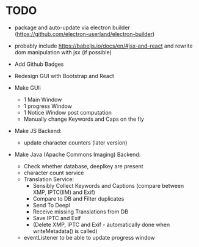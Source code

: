 # TODO

+ package and auto-update via electron builder (https://github.com/electron-userland/electron-builder)

+ probably include https://babeljs.io/docs/en/#jsx-and-react and rewrite dom manipulation with jsx (if possible)
+ Add Github Badges
+ Redesign GUI with Bootstrap and React
+ Make GUI:
  + 1 Main Window
  + 1 progress Window
  + 1 Notice Window post computation
  + Manually change Keywords and Caps on the fly
+ Make JS Backend:
  + update character counters (later version)
+ Make Java (Apache Commons Imaging) Backend:
  + Check whether database, deeplkey are present
  + character count service
  + Translation Service:
    + Sensibly Collect Keywords and Captions (compare between XMP, IPTC(IIM) and Exif)
    + Compare to DB and Filter duplicates
    + Send To Deepl
    + Receive missing Translations from DB
    + Save IPTC and Exif
    + (Delete XMP, IPTC and Exif - automatically done when writeMetadata() is called)
  + eventListener to be able to update progress window
